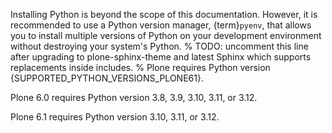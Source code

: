 Installing Python is beyond the scope of this documentation.
However, it is recommended to use a Python version manager, {term}`pyenv`, that allows you to install multiple versions of Python on your development environment without destroying your system's Python.
% TODO: uncomment this line after upgrading to plone-sphinx-theme and latest Sphinx which supports replacements inside includes.
% Plone requires Python version {SUPPORTED_PYTHON_VERSIONS_PLONE61}.

Plone 6.0 requires Python version 3.8, 3.9, 3.10, 3.11, or 3.12.

Plone 6.1 requires Python version 3.10, 3.11, or 3.12.
